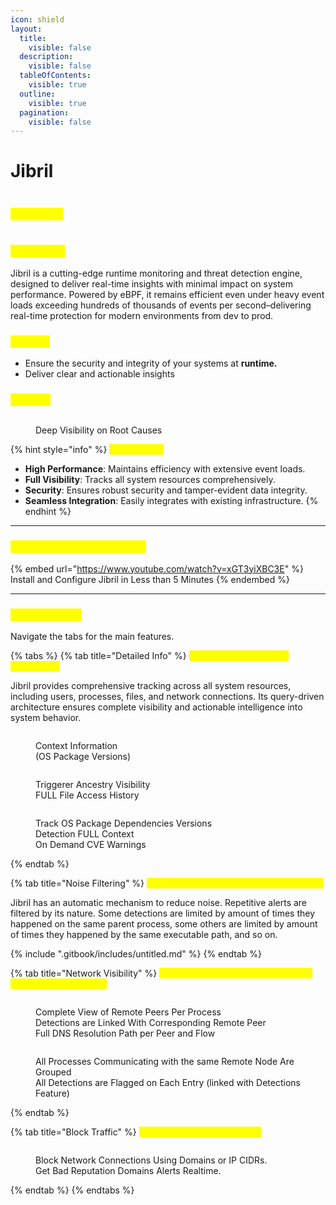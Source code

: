 ```yaml
---
icon: shield
layout:
  title:
    visible: false
  description:
    visible: false
  tableOfContents:
    visible: true
  outline:
    visible: true
  pagination:
    visible: false
---
```


# Jibril

<figure><img src=".gitbook/assets/jibril-logo-batuta-trans.png" alt=""><figcaption></figcaption></figure>

### <mark style="color:yellow;">**Use Cases**</mark>

<figure><img src=".gitbook/assets/quadrandt.png" alt=""><figcaption></figcaption></figure>

### <mark style="color:yellow;">What is it ?</mark>

Jibril is a cutting-edge runtime monitoring and threat detection engine, designed to deliver real-time insights with minimal impact on system performance. Powered by eBPF, it remains efficient even under heavy event loads exceeding hundreds of thousands of events per second–delivering real-time protection for modern environments from dev to prod.

### <mark style="color:yellow;">Mission</mark>

* Ensure the security and integrity of your systems at **runtime.**
* Deliver clear and actionable insights

### <mark style="color:yellow;">Insights</mark>

<figure><img src=".gitbook/assets/image (1) (1) (1).png" alt=""><figcaption><p>Deep Visibility on Root Causes</p></figcaption></figure>

{% hint style="info" %}
<mark style="color:yellow;">**Key Benefits**</mark>

* **High Performance**: Maintains efficiency with extensive event loads.
* **Full Visibility**: Tracks all system resources comprehensively.
* **Security**: Ensures robust security and tamper-evident data integrity.
* **Seamless Integration**: Easily integrates with existing infrastructure.
{% endhint %}

***

### <mark style="color:yellow;">Jibril in less than 5 Minutes</mark>

{% embed url="https://www.youtube.com/watch?v=xGT3yiXBC3E" %}
Install and Configure Jibril in Less than 5 Minutes
{% endembed %}

***

### <mark style="color:yellow;">Main Features</mark>

Navigate the tabs for the main features.

{% tabs %}
{% tab title="Detailed Info" %}
<mark style="color:yellow;">**Detailed Security Event Information**</mark>

Jibril provides comprehensive tracking across all system resources, including users, processes, files, and network connections. Its query-driven architecture ensures complete visibility and actionable intelligence into system behavior.

<div><figure><img src=".gitbook/assets/image (2) (1).png" alt=""><figcaption><p>Context Information<br>(OS Package Versions)</p></figcaption></figure> <figure><img src=".gitbook/assets/image (3) (1).png" alt=""><figcaption><p>Triggerer Ancestry Visibility<br>FULL File Access History</p></figcaption></figure> <figure><img src=".gitbook/assets/image (4) (1).png" alt=""><figcaption><p>Track OS Package Dependencies Versions<br>Detection FULL Context<br>On Demand CVE Warnings</p></figcaption></figure></div>
{% endtab %}

{% tab title="Noise Filtering" %}
<mark style="color:yellow;">**Prioritized Detections with Noise Filtering**</mark>

Jibril has an automatic mechanism to reduce noise. Repetitive alerts are filtered by its nature. Some detections are limited by amount of times they happened on the same parent process, some others are limited by amount of times they happened by the same executable path, and so on.

{% include ".gitbook/includes/untitled.md" %}
{% endtab %}

{% tab title="Network Visibility" %}
<mark style="color:yellow;">**Inbound and Outbound connections tied to Security Events**</mark>

<figure><img src=".gitbook/assets/image (6) (1).png" alt=""><figcaption><p>Complete View of Remote Peers Per Process<br>Detections are Linked With Corresponding Remote Peer<br>Full DNS Resolution Path per Peer and Flow</p></figcaption></figure>

<figure><img src=".gitbook/assets/image (10).png" alt=""><figcaption><p>All Processes Communicating with the same Remote Node Are Grouped<br>All Detections are Flagged on Each Entry (linked with Detections Feature)</p></figcaption></figure>
{% endtab %}

{% tab title="Block Traffic" %}
<mark style="color:yellow;">**Network Policy Enforcement**</mark>

<figure><img src=".gitbook/assets/image (11).png" alt=""><figcaption><p>Block Network Connections Using Domains or IP CIDRs.<br>Get Bad Reputation Domains Alerts Realtime.</p></figcaption></figure>
{% endtab %}
{% endtabs %}
